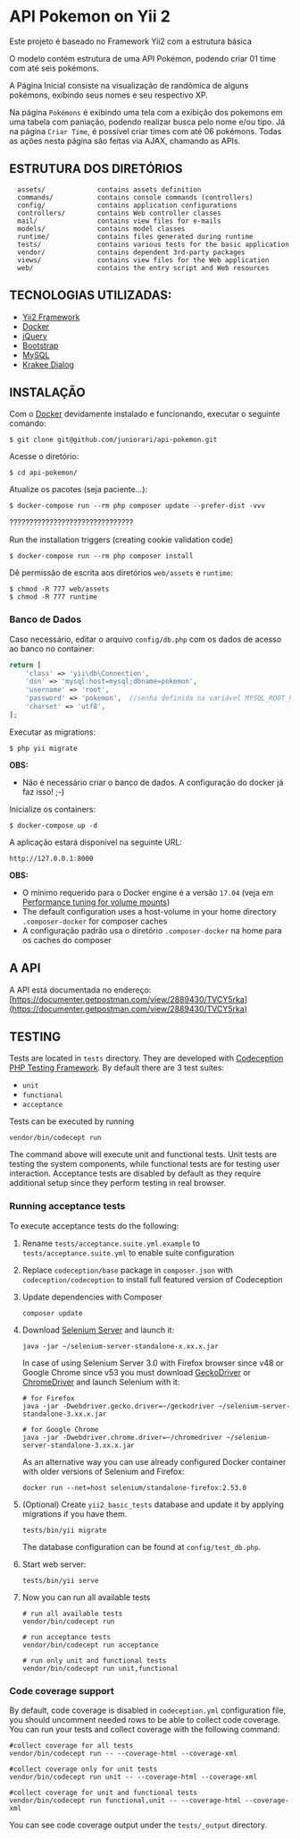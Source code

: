 <h1>API Pokemon on Yii 2 </h1>

Este projeto é baseado no Framework Yii2 com a estrutura básica

O modelo contém estrutura de uma API Pokémon, podendo criar 01 time com até seis pokémons.

A Página Inicial consiste na visualização de randômica de alguns pokémons, exibindo seus nomes e seu respectivo XP.

Na página `Pokémons` é exibindo uma tela com a exibição dos pokemons em uma tabela com paniação, podendo
realizar busca pelo nome e/ou tipo.
Já na página `Criar Time`, é possível criar times com até 06 pokémons. Todas as ações nesta página são 
feitas via AJAX, chamando as APIs.


ESTRUTURA DOS DIRETÓRIOS
-------------------

      assets/             contains assets definition
      commands/           contains console commands (controllers)
      config/             contains application configurations
      controllers/        contains Web controller classes
      mail/               contains view files for e-mails
      models/             contains model classes
      runtime/            contains files generated during runtime
      tests/              contains various tests for the basic application
      vendor/             contains dependent 3rd-party packages
      views/              contains view files for the Web application
      web/                contains the entry script and Web resources




TECNOLOGIAS UTILIZADAS:
-----------

- [Yii2 Framework](https://www.yiiframework.com/download)
- [Docker](http://docker.com)
- [jQuery](https://code.jquery.com/)
- [Bootstrap](https://getbootstrap.com/)
- [MySQL](https://www.mysql.com/downloads/)  
- [Krakee Dialog](https://demos.krajee.com/dialog/)  

<!--
- [NPM JS](https://www.npmjs.com/)
- [Composer](https://getcomposer.org/)
- [Grunt](https://gruntjs.com/)
- [Krakee Fileinput](https://plugins.krajee.com/file-input)
- [Krajee Select2](https://demos.krajee.com/widget-details/select2) 
- [Testes com Codeception](https://codeception.com/)
- [MySQL Workbench](https://dev.mysql.com/downloads/workbench/)
-->

INSTALAÇÃO
------------

Com o [Docker](http://docker.com) devidamente instalado e funcionando, executar o seguinte comando:

```
$ git clone git@github.com/juniorari/api-pokemon.git
```

Acesse o diretório:

```
$ cd api-pokemon/
```

Atualize os pacotes (seja paciente...):

```
$ docker-compose run --rm php composer update --prefer-dist -vvv
``` 
???????????????????????????????

Run the installation triggers (creating cookie validation code)
```
$ docker-compose run --rm php composer install    
```

Dê permissão de escrita aos diretórios `web/assets` e `runtime`:
```
$ chmod -R 777 web/assets
$ chmod -R 777 runtime
``` 
### Banco de Dados

Caso necessário, editar o arquivo `config/db.php` com os dados de acesso ao banco no container:

```php
return [
    'class' => 'yii\db\Connection',
    'dsn' => 'mysql:host=mysql;dbname=pokemon',
    'username' => 'root',
    'password' => 'pokemon',  //senha definida na variável MYSQL_ROOT_PASSWORD do arquivo docker-compose-yml 
    'charset' => 'utf8',
];
```
Executar as migrations:
```
$ php yii migrate
```

**OBS:**
- Não é necessário criar o banco de dados. A configuração do docker já faz isso! ;-)


Inicialize os containers:

```
$ docker-compose up -d
```
A aplicação estará disponível na seguinte URL:
```
http://127.0.0.1:8000
```

**OBS:** 
- O mínimo requerido para o Docker engine é a versão `17.04` (veja em [Performance tuning for volume mounts](https://docs.docker.com/docker-for-mac/osxfs-caching/))
- The default configuration uses a host-volume in your home directory `.composer-docker` for composer caches
- A configuração padrão usa o diretório `.composer-docker` na home para os caches do composer

A API
---
A API está documentada no endereço: [https://documenter.getpostman.com/view/2889430/TVCY5rka](https://documenter.getpostman.com/view/2889430/TVCY5rka)

TESTING
-------

Tests are located in `tests` directory. They are developed with [Codeception PHP Testing Framework](http://codeception.com/).
By default there are 3 test suites:

- `unit`
- `functional`
- `acceptance`

Tests can be executed by running

```
vendor/bin/codecept run
```

The command above will execute unit and functional tests. Unit tests are testing the system components, while functional
tests are for testing user interaction. Acceptance tests are disabled by default as they require additional setup since
they perform testing in real browser. 


### Running  acceptance tests

To execute acceptance tests do the following:  

1. Rename `tests/acceptance.suite.yml.example` to `tests/acceptance.suite.yml` to enable suite configuration

2. Replace `codeception/base` package in `composer.json` with `codeception/codeception` to install full featured
   version of Codeception

3. Update dependencies with Composer 

    ```
    composer update  
    ```

4. Download [Selenium Server](http://www.seleniumhq.org/download/) and launch it:

    ```
    java -jar ~/selenium-server-standalone-x.xx.x.jar
    ```

    In case of using Selenium Server 3.0 with Firefox browser since v48 or Google Chrome since v53 you must download [GeckoDriver](https://github.com/mozilla/geckodriver/releases) or [ChromeDriver](https://sites.google.com/a/chromium.org/chromedriver/downloads) and launch Selenium with it:

    ```
    # for Firefox
    java -jar -Dwebdriver.gecko.driver=~/geckodriver ~/selenium-server-standalone-3.xx.x.jar
    
    # for Google Chrome
    java -jar -Dwebdriver.chrome.driver=~/chromedriver ~/selenium-server-standalone-3.xx.x.jar
    ``` 
    
    As an alternative way you can use already configured Docker container with older versions of Selenium and Firefox:
    
    ```
    docker run --net=host selenium/standalone-firefox:2.53.0
    ```

5. (Optional) Create `yii2_basic_tests` database and update it by applying migrations if you have them.

   ```
   tests/bin/yii migrate
   ```

   The database configuration can be found at `config/test_db.php`.


6. Start web server:

    ```
    tests/bin/yii serve
    ```

7. Now you can run all available tests

   ```
   # run all available tests
   vendor/bin/codecept run

   # run acceptance tests
   vendor/bin/codecept run acceptance

   # run only unit and functional tests
   vendor/bin/codecept run unit,functional
   ```

### Code coverage support

By default, code coverage is disabled in `codeception.yml` configuration file, you should uncomment needed rows to be able
to collect code coverage. You can run your tests and collect coverage with the following command:

```
#collect coverage for all tests
vendor/bin/codecept run -- --coverage-html --coverage-xml

#collect coverage only for unit tests
vendor/bin/codecept run unit -- --coverage-html --coverage-xml

#collect coverage for unit and functional tests
vendor/bin/codecept run functional,unit -- --coverage-html --coverage-xml
```

You can see code coverage output under the `tests/_output` directory.
